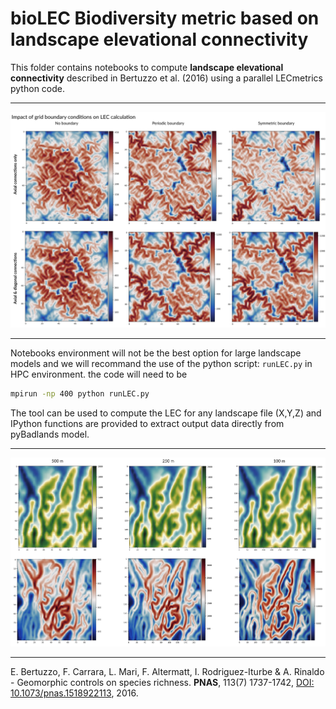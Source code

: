 # bioLEC Biodiversity metric based on landscape elevational connectivity

This folder contains notebooks to compute **landscape elevational connectivity** described in Bertuzzo et al. (2016) using a parallel LECmetrics python code.

***

<div align="center">
    <img width=1000 src="https://github.com/Geodels/bioLEC/blob/master/images/fig1.png" alt="sketch LEC computation" title="LEC computation."</img>
</div>


***

Notebooks environment will not be the best option for large landscape models and we will recommand the use of the python script: `runLEC.py` in HPC environment. the code will need to be

```bash
mpirun -np 400 python runLEC.py
```

The tool can be used to compute the LEC for any landscape file (X,Y,Z) and IPython functions are provided to extract output data directly from pyBadlands model.

***

<div align="center">
    <img width=1000 src="https://github.com/Geodels/bioLEC/blob/master/images/fig3.png" alt="sketch Badlands" title="LEC computation."</img>
</div>


***

E. Bertuzzo, F. Carrara, L. Mari, F. Altermatt, I. Rodriguez-Iturbe & A. Rinaldo - Geomorphic controls on species richness. **PNAS**, 113(7) 1737-1742, [DOI: 10.1073/pnas.1518922113](http://www.pnas.org/content/113/7/1737), 2016.
